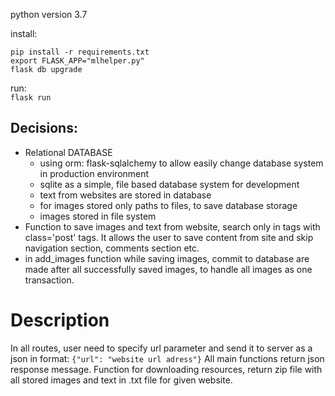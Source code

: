 python version 3.7

install:  
```
pip install -r requirements.txt
export FLASK_APP="mlhelper.py"
flask db upgrade

```

run: \
`flask run`

## Decisions:
- Relational DATABASE 
	- using orm: flask-sqlalchemy to allow easily change database system in production environment
	- sqlite as a simple, file based database system for development
	- text from websites are stored in database
	- for images stored only paths to files, to save database storage
	- images stored in file system 
- Function to save images and text from website, search only in tags with class='post' tags. It allows the user to save content from site and skip navigation section, comments section etc.
- in add_images function while saving images, commit to database are made after all successfully saved images, to handle all images as one transaction.

# Description
In all routes, user need to specify url parameter and send it to server as a json in format:
`{"url": "website url adress"}`
All main functions return json response message. 
Function for downloading resources, return zip file with all stored images and text in .txt file for given website.

